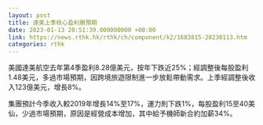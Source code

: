 ```yaml
---
layout: post
title: 達美上季核心盈利勝預期
date: 2023-01-13 20:51:39.000000000 +08:00
link: https://news.rthk.hk/rthk/ch/component/k2/1683815-20230113.htm
categories: rthk
---
```


美國達美航空去年第4季盈利8.28億美元，按年下跌近25%；經調整後每股盈利1.48美元，多過市場預期，因跨境旅遊限制進一步放鬆帶動需求。上季經調整後收入123億美元，增長8%。

集團預計今季收入較2019年增長14%至17%，運力則下跌1%，每股盈利15至40美仙，少過市場預期，原因是經營成本增加，其中給予機師新合約加薪34%。
